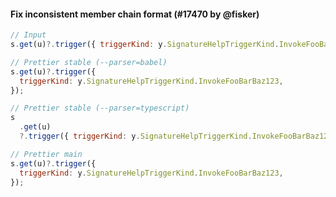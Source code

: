 #### Fix inconsistent member chain format (#17470 by @fisker)

<!-- prettier-ignore -->
```jsx
// Input
s.get(u)?.trigger({ triggerKind: y.SignatureHelpTriggerKind.InvokeFooBarBaz123 });

// Prettier stable (--parser=babel)
s.get(u)?.trigger({
  triggerKind: y.SignatureHelpTriggerKind.InvokeFooBarBaz123,
});

// Prettier stable (--parser=typescript)
s
  .get(u)
  ?.trigger({ triggerKind: y.SignatureHelpTriggerKind.InvokeFooBarBaz123 });

// Prettier main
s.get(u)?.trigger({
  triggerKind: y.SignatureHelpTriggerKind.InvokeFooBarBaz123,
});
```
